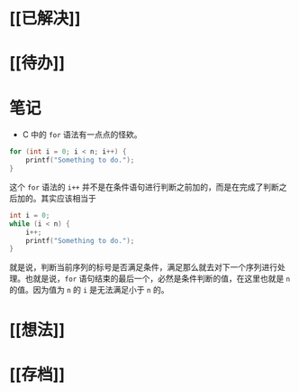 # [[已解决]]

# [[待办]]

# 笔记
- C 中的 `for` 语法有一点点的怪欸。 
```C
for (int i = 0; i < n; i++) {
	printf("Something to do.");
}
```
这个 `for` 语法的 `i++` 并不是在条件语句进行判断之前加的，而是在完成了判断之后加的。其实应该相当于
```C
int i = 0;
while (i < n) {
	i++;
	printf("Something to do.");
}
```
就是说，判断当前序列的标号是否满足条件，满足那么就去对下一个序列进行处理。也就是说，`for` 语句结束的最后一个，必然是条件判断的值，在这里也就是 `n` 的值。因为值为 `n` 的 `i` 是无法满足小于 `n` 的。
# [[想法]]

# [[存档]]